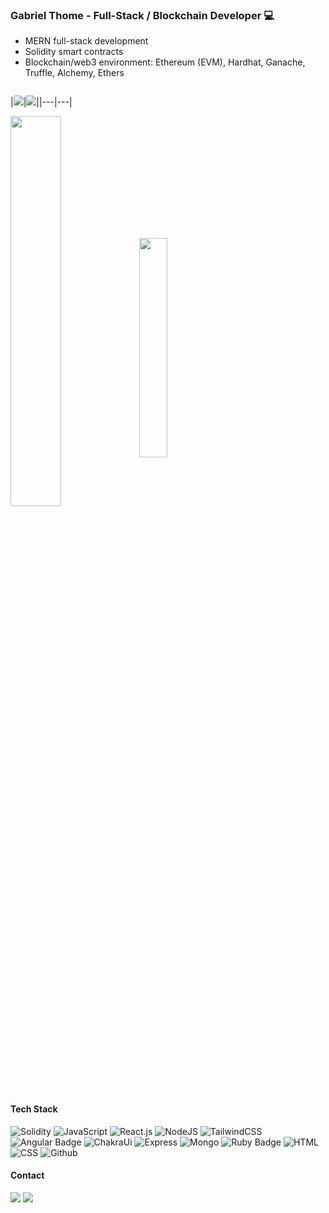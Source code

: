 ### Gabriel Thome - Full-Stack / Blockchain Developer 💻

- MERN full-stack development
- Solidity smart contracts
- Blockchain/web3 environment: Ethereum (EVM), Hardhat, Ganache, Truffle, Alchemy, Ethers 

![]()![]()
<br> 

|![](http://github-profile-summary-cards.vercel.app/api/cards/profile-details?username=thomasdev5832&theme=tokyonight)|![](http://github-profile-summary-cards.vercel.app/api/cards/productive-time?username=thomasdev5832&theme=tokyonight&utcOffset=-3)||---|---|
<br> 

<div>
  <img width=40% align="center"  src="https://github-readme-streak-stats.herokuapp.com?user=thomasdev5832&theme=tokyonight&mode=weekly" />
  <img width=30% align="center" src="https://github-readme-stats.vercel.app/api/top-langs/?username=thomasdev5832&layout=compact&theme=tokyonight" />
</div>

#### Tech Stack
![Solidity](https://img.shields.io/badge/Solidity-e6e6e6?style=for-the-badge&logo=solidity&logoColor=black)
![JavaScript](https://img.shields.io/badge/JavaScript-F7DF1E?style=for-the-badge&logo=javascript&logoColor=black)
![React.js](https://img.shields.io/badge/React-20232A?style=for-the-badge&logo=react&logoColor=61DAFB)
![NodeJS](https://img.shields.io/badge/Node%20js-339933?style=for-the-badge&logo=nodedotjs&logoColor=white)
![TailwindCSS](https://img.shields.io/badge/Tailwind_CSS-38B2AC?style=for-the-badge&logo=tailwind-css&logoColor=white)
![Angular Badge](https://img.shields.io/badge/Angular-DD0031?logo=angular&logoColor=fff&style=for-the-badge)
![ChakraUi](https://img.shields.io/badge/Chakra--UI-319795?style=for-the-badge&logo=chakra-ui&logoColor=white)
![Express](https://img.shields.io/badge/Express%20js-000000?style=for-the-badge&logo=express&logoColor=white)
![Mongo](https://img.shields.io/badge/MongoDB-4EA94B?style=for-the-badge&logo=mongodb&logoColor=white)
![Ruby Badge](https://img.shields.io/badge/Ruby-CC342D?logo=ruby&logoColor=fff&style=for-the-badge)
![HTML](https://img.shields.io/badge/HTML5-E34F26?style=for-the-badge&logo=html5&logoColor=white)
![CSS](https://img.shields.io/badge/CSS3-1572B6?style=for-the-badge&logo=css3&logoColor=white)
![Github](https://img.shields.io/badge/GitHub-100000?style=for-the-badge&logo=github&logoColor=white)

#### Contact
<div>
  <a href = "mailto:eugabrielthome@gmail.com"> <img src="https://img.shields.io/badge/-Gmail-%23333?style=for-the-badge&logo=gmail&logoColor=white" target="_blank"></a>
  <a href="https://www.linkedin.com/in/gabrieltome/" target="_blank"><img src="https://img.shields.io/badge/-LinkedIn-%230077B5?style=for-the-badge&logo=linkedin&logoColor=white"  target="_blank"></a> 
</div>
